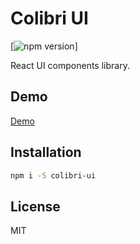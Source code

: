 # Colibri UI

[![npm version](https://img.shields.io/npm/v/colibri-ui.svg?style=flat)]

React UI components library.

## Demo

[Demo](https://godfreyd.github.io/colibri-ui)

## Installation

```sh
npm i -S colibri-ui
```

## License

MIT